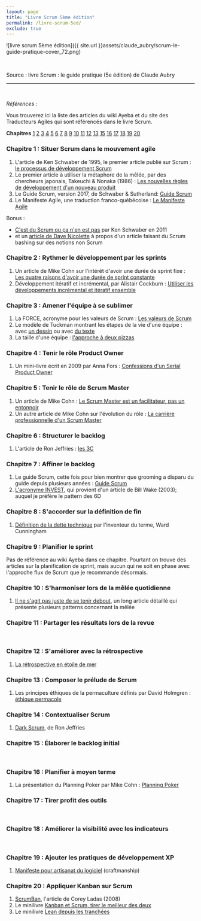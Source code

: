 ```yaml
---
layout: page
title: "Livre Scrum 5ème édition"
permalink: /livre-scrum-5ed/
exclude: true
---
```


![livre scrum 5ème édition]({{ site.url }}assets/claude_aubry/scrum-le-guide-pratique-cover_72.png)

&nbsp;  

Source : livre Scrum : le guide pratique (5e édition) de Claude Aubry

---
&nbsp;  

_Références :_

Vous trouverez ici la liste des articles du wiki Ayeba et du site des Traducteurs Agiles qui sont référencés dans le livre Scrum.

**Chapitres** [1](#ch01) [2](#ch02) [3](#ch03) [4](#ch04) [5](#ch05) [6](#ch06) [7](#ch07) [8](#ch08) [9](#ch09) [10](#ch10) [11](#ch11) [12](#ch12) [13](#ch14) [15](#ch15) [16](#ch16) [17](#ch17) [18](#ch18) [19](#ch19) [20](#ch20)  


### <a name="ch01"></a> Chapitre 1 : Situer Scrum dans le mouvement agile

1. L'article de Ken Schwaber de 1995, le premier article publié sur Scrum : [le processus de développement Scrum](http://www.les-traducteurs-agiles.org/2017/07/20/le-processus-de-developpement-SCRUM.html)
2. Le premier article à utiliser la métaphore de la mêlée, par des chercheurs japonais, Takeuchi & Nonaka (1986) : [Les nouvelles règles de développement d'un nouveau produit](http://ayeba.wikispaces.com/Les+nouvelles+r%C3%A8gles+de+d%C3%A9veloppement+d%27un+nouveau+produit)
3. Le Guide Scrum, version 2017, de Schwaber & Sutherland: [Guide Scrum](http://www.les-traducteurs-agiles.org/2017/11/12/guide-scrum-novembre-2017.html)
4. Le Manifeste Agile, une traduction franco-québécoise : [Le Manifeste Agile](http://ayeba.wikispaces.com/Manifeste+pour+le+d%C3%A9veloppement+Agile+de+logiciels)

Bonus :

* [C'est du Scrum ou ça n'en est pas](http://ayeba.wikispaces.com/C%27est+du+Scrum+ou+%C3%A7a+n%27en+est+pas) par Ken Schwaber en 2011
* et un [article de Dave Nicolette](http://www.les-traducteurs-agiles.org/scrum/2016/06/19/c-est-quoi-le-probleme.html) à propos d'un article faisant du Scrum bashing sur des notions non Scrum


### <a name="ch02"></a> Chapitre 2 : Rythmer le développement par les sprints

1. Un article de Mike Cohn sur l'intérêt d'avoir une durée de sprint fixe : [Les quatre raisons d'avoir une durée de sprint constante](http://ayeba.wikispaces.com/Les+quatre+raisons+d%27avoir+une+dur%C3%A9e+de+sprint+constante)
2. Développement itératif et incrémental, par Alistair Cockburn : [Utiliser les développements incrémental et itératif ensemble](http://ayeba.wikispaces.com/Utiliser+les+d%C3%A9veloppements+incr%C3%A9mental+et+it%C3%A9ratif+ensemble)


### <a name="ch03"></a> Chapitre 3 : Amener l'équipe à se sublimer

1. La FORCE, acronyme pour les valeurs de Scrum : [Les valeurs de Scrum](http://ayeba.wikispaces.com/Les+Valeurs+de+Scrum+%28la+F.O.R.C.E.%29)
2. Le modèle de Tuckman montrant les étapes de la vie d'une équipe : avec [un dessin](http://ayeba.wikispaces.com/Mod%C3%A8le+de+Tuckman) ou avec [du texte](http://ayeba.wikispaces.com/Les+cinq+%C3%A9tapes+de+d%C3%A9veloppement+d%27une+%C3%A9quipe+et+le+r%C3%B4le+du+chef+de+projet)
3. La taille d'une équipe : [l'approche à deux pizzas](http://ayeba.wikispaces.com/L%27approche+des+deux+pizzas+pour+un+travail+d%27%C3%A9quipe+productif)


### <a name="ch04"></a> Chapitre 4 : Tenir le rôle Product Owner

1. Un mini-livre écrit en 2009 par Anna Fors : [Confessions d'un Serial Product Owner](http://ayeba.wikispaces.com/Confessions+d%27un+serial+product+owner)


### <a name="ch05"></a> Chapitre 5 : Tenir le rôle de Scrum Master

1. Un article de Mike Cohn : [Le Scrum Master est un facilitateur, pas un entonnoir](http://ayeba.wikispaces.com/Le+ScrumMaster+est+un+Facilitateur%2C+pas+un+Entonnoir)
2. Un autre article de Mike Cohn sur l'évolution du rôle : [La carrière professionnelle d'un Scrum Master](http://ayeba.wikispaces.com/La+carri%C3%A8re+professionnelle+d%27un+ScrumMaster)


### <a name="ch06"></a> Chapitre 6 : Structurer le backlog

1. L'article de Ron Jeffries : [les 3C](http://ayeba.wikispaces.com/XP%2C+l%27essentiel+-+Carte%2C+Conversation%2C+Confirmation)


### <a name="ch07"></a> Chapitre 7 : Affiner le backlog

1. Le guide Scrum, cette fois pour bien montrer que grooming a disparu du guide depuis plusieurs années : [Guide Scrum](http://www.les-traducteurs-agiles.org/2017/11/12/guide-scrum-novembre-2017.html)
2. [L'acronyme INVEST](http://ayeba.wikispaces.com/INVESTissez+dans+de+bonnes+stories+et+dans+des+t%C3%A2ches+SMART), qui provient d'un article de Bill Wake (2003); auquel je préfère le pattern des 6D


### <a name="ch08"></a> Chapitre 8 : S'accorder sur la définition de fin

1. [Définition de la dette technique](http://ayeba.wikispaces.com/D%C3%A9finition+de+la+dette+technique) par l'inventeur du terme, Ward Cunningham


### <a name="ch09"></a> Chapitre 9 : Planifier le sprint
Pas de référence au wiki Ayeba dans ce chapitre. Pourtant on trouve des articles sur la planification de sprint, mais aucun qui ne soit en phase avec l'approche flux de Scrum que je recommande désormais.


### <a name="ch10"></a> Chapitre 10 : S'harmoniser lors de la mêlée quotidienne

1. [Il ne s'agit pas juste de se tenir debout](http://www.les-traducteurs-agiles.org/agile/stand-up/2015/07/25/il-ne-s-agit-pas-juste-de-se-tenir-debout.html), un long article détaillé qui présente plusieurs patterns concernant la mêlée


### <a name="ch11"></a> Chapitre 11 : Partager les résultats lors de la revue
&nbsp;  


### <a name="ch12"></a> Chapitre 12 : S'améliorer avec la rétrospective

1. [La rétrospective en étoile de mer](http://ayeba.wikispaces.com/La+r%C3%A9trospective+en+%C3%A9toile+de+mer)


### <a name="ch13"></a> Chapitre 13 : Composer le prélude de Scrum

1. Les principes éthiques de la permaculture définis par David Holmgren : [éthique permacole](http://ayeba.wikispaces.com/Les+valeurs+de+la+Permaculture)


### <a name="ch14"></a> Chapitre 14 : Contextualiser Scrum

1. [Dark Scrum](http://www.les-traducteurs-agiles.org/scrum/2016/11/20/dark-scrum.html), de Ron Jeffries


### <a name="ch15"></a> Chapitre 15 : Élaborer le backlog initial
&nbsp;  


### <a name="ch16"></a> Chapitre 16 : Planifier à moyen terme

1. La présentation du Planning Poker par Mike Cohn : [Planning Poker](http://ayeba.wikispaces.com/Planning+Poker+-+Une+technique+de+planification+et+d%27estimation+agile)


### <a name="ch17"></a> Chapitre 17 : Tirer profit des outils
&nbsp;  


### <a name="ch18"></a> Chapitre 18 : Améliorer la visibilité avec les indicateurs
&nbsp;  


### <a name="ch19"></a> Chapitre 19 : Ajouter les pratiques de développement XP

1. [Manifeste pour artisanat du logiciel](http://ayeba.wikispaces.com/Manifeste+pour+l%27Artisanat+Logiciel) (craftmanship)


### <a name="ch20"></a> Chapitre 20 : Appliquer Kanban sur Scrum

1. [ScrumBan](http://ayeba.wikispaces.com/Scrum-ban), l'article de Corey Ladas (2008)
2. Le minilivre [Kanban et Scrum, tirer le meilleur des deux](http://ayeba.wikispaces.com/Kanban+et+Scrum+-+tirer+le+meilleur+des+deux)
3. Le minilivre [Lean depuis les tranchées](http://ayeba.wikispaces.com/Lean+depuis+les+tranch%C3%A9es)

